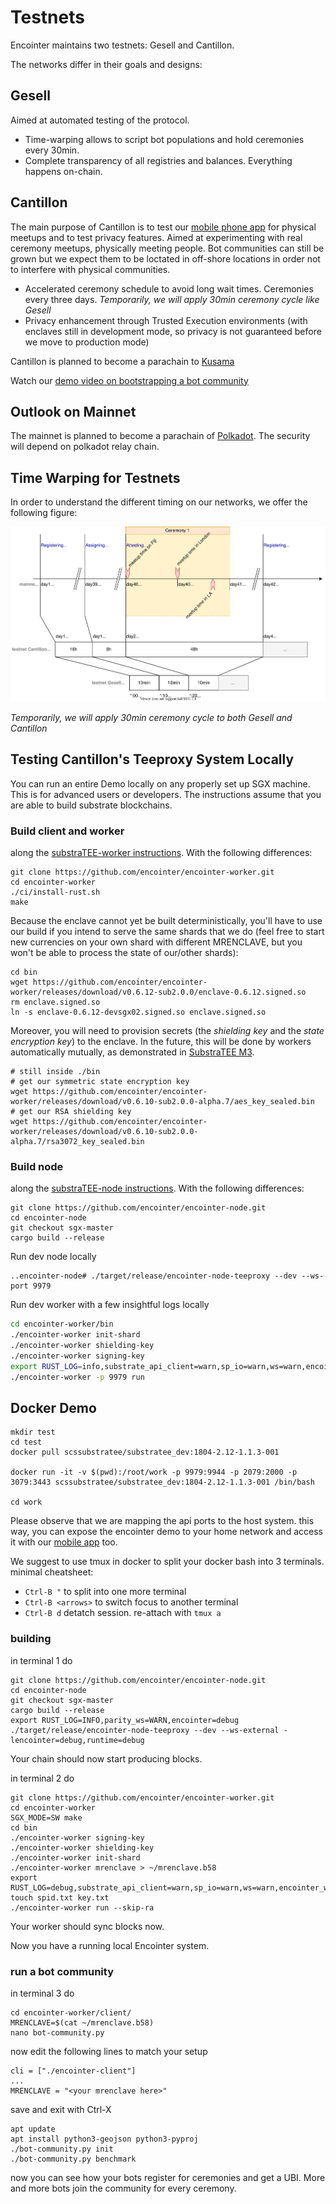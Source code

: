 # Testnets

Encointer maintains two testnets: Gesell and Cantillon.

The networks differ in their goals and designs:

## Gesell

Aimed at automated testing of the protocol.

* Time-warping allows to script bot populations and hold ceremonies every 30min.
* Complete transparency of all registries and balances. Everything happens on-chain.

## Cantillon

The main purpose of Cantillon is to test our [mobile phone app](./app.md) for physical meetups and to test privacy features.
Aimed at experimenting with real ceremony meetups, physically meeting people.
Bot communities can still be grown but we expect them to be loctated in off-shore locations in order not to interfere with physical communities. 

* Accelerated ceremony schedule to avoid long wait times. Ceremonies every three days. *Temporarily, we will apply 30min ceremony cycle like Gesell*
* Privacy enhancement through Trusted Execution environments (with enclaves still in development mode, so privacy is not guaranteed before we move to production mode)

Cantillon is planned to become a parachain to [Kusama](https://kusama.network/)

Watch our [demo video on bootstrapping a bot community](https://youtu.be/X1Zb68Z1fac)

## Outlook on Mainnet

The mainnet is planned to become a parachain of [Polkadot](https://polkadot.network/). The security will depend on polkadot relay chain. 

## Time Warping for Testnets

In order to understand the different timing on our networks, we offer the following figure:

![Phase Timing](./fig/phase-timing.svg)

*Temporarily, we will apply 30min ceremony cycle to both Gesell and Cantillon*

## Testing Cantillon's Teeproxy System Locally 

You can run an entire Demo locally on any properly set up SGX machine. This is for advanced users or developers. The instructions assume that you are able to build substrate blockchains.

### Build client and worker 

along the [substraTEE-worker instructions](https://www.substratee.com/howto_worker.html). With the following differences:
```console 
git clone https://github.com/encointer/encointer-worker.git
cd encointer-worker
./ci/install-rust.sh
make
```
Because the enclave cannot yet be built deterministically, you'll have to use our build if you intend to serve the same shards that we do (feel free to start new currencies on your own shard with different MRENCLAVE, but you won't be able to process the state of our/other shards):

```
cd bin
wget https://github.com/encointer/encointer-worker/releases/download/v0.6.12-sub2.0.0/enclave-0.6.12.signed.so
rm enclave.signed.so
ln -s enclave-0.6.12-devsgx02.signed.so enclave.signed.so
```
Moreover, you will need to provision secrets (the *shielding key* and the *state encryption key*) to the enclave. In the future, this will be done by workers automatically mutually, as demonstrated in [SubstraTEE M3](https://www.substratee.com/design.html#redundancy-m3-onwards).

```
# still inside ./bin
# get our symmetric state encryption key
wget https://github.com/encointer/encointer-worker/releases/download/v0.6.10-sub2.0.0-alpha.7/aes_key_sealed.bin
# get our RSA shielding key
wget https://github.com/encointer/encointer-worker/releases/download/v0.6.10-sub2.0.0-alpha.7/rsa3072_key_sealed.bin
```

### Build node 

along the [substraTEE-node instructions](https://www.substratee.com/howto_node.html#build). With the following differences:

```console
git clone https://github.com/encointer/encointer-node.git
cd encointer-node
git checkout sgx-master
cargo build --release
```

Run dev node locally

```console
..encointer-node# ./target/release/encointer-node-teeproxy --dev --ws-port 9979
```

Run dev worker with a few insightful logs locally

```bash
cd encointer-worker/bin
./encointer-worker init-shard
./encointer-worker shielding-key
./encointer-worker signing-key
export RUST_LOG=info,substrate_api_client=warn,sp_io=warn,ws=warn,encointer_worker=info,substratee_worker_enclave=debug,sp_io::misc=debug,runtime=debug,substratee_worker_enclave::state=warn,substratee_stf::sgx=debug
./encointer-worker -p 9979 run
```

## Docker Demo

```
mkdir test
cd test
docker pull scssubstratee/substratee_dev:1804-2.12-1.1.3-001

docker run -it -v $(pwd):/root/work -p 9979:9944 -p 2079:2000 -p 3079:3443 scssubstratee/substratee_dev:1804-2.12-1.1.3-001 /bin/bash

cd work
```

Please observe that we are mapping the api ports to the host system. this way, you can expose the encointer demo to your home network and access it with our [mobile app](./app.md) too. 

We suggest to use tmux in docker to split your docker bash into 3 terminals. minimal cheatsheet:
* `Ctrl-B "` to split into one more terminal
* `Ctrl-B <arrows>` to switch focus to another terminal 
* `Ctrl-B d` detatch session. re-attach with `tmux a`

### building

in terminal 1 do
```
git clone https://github.com/encointer/encointer-node.git
cd encointer-node
git checkout sgx-master
cargo build --release
export RUST_LOG=INFO,parity_ws=WARN,encointer=debug
./target/release/encointer-node-teeproxy --dev --ws-external -lencointer=debug,runtime=debug
```
Your chain should now start producing blocks.

in terminal 2 do
```
git clone https://github.com/encointer/encointer-worker.git
cd encointer-worker
SGX_MODE=SW make
cd bin
./encointer-worker signing-key
./encointer-worker shielding-key
./encointer-worker init-shard
./encointer-worker mrenclave > ~/mrenclave.b58
export RUST_LOG=debug,substrate_api_client=warn,sp_io=warn,ws=warn,encointer_worker=info,substratee_worker_enclave=info,sp_io::misc=debug,runtime=debug,substratee_worker_enclave::state=warn,substratee_stf::sgx=info,chain_relay=warn,rustls=warn,encointer=debug
touch spid.txt key.txt
./encointer-worker run --skip-ra
```
Your worker should sync blocks now.

Now you have a running local Encointer system.

### run a bot community

in terminal 3 do
```console
cd encointer-worker/client/
MRENCLAVE=$(cat ~/mrenclave.b58)
nano bot-community.py
```
now edit the following lines to match your setup

```
cli = ["./encointer-client"]
...
MRENCLAVE = "<your mrenclave here>"
```
save and exit with Ctrl-X

```console
apt update
apt install python3-geojson python3-pyproj
./bot-community.py init
./bot-community.py benchmark
```
now you can see how your bots register for ceremonies and get a UBI. More and more bots join the community for every ceremony.